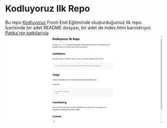 #  Kodluyoruz Ilk Repo
Bu repo [Kodluyoruz](https:www.patika.dev ) Front-End Eğitiminde oluşturduğumuz ilk repo. İçerisinde bir adet README dosyası, bir adet de index.html barındırıyor.
[Patika'nin katkilariyla](https://www.patika.dev)
![KodluyoruzIlkRepo](https://raw.githubusercontent.com/Kodluyoruz/taskforce/main/git/odev1/figures/markdown.png)
